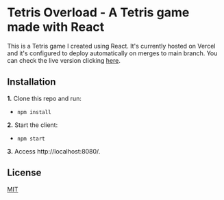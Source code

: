 # Tetris Overload - A Tetris game made with React

This is a Tetris game I created using React. It's currently hosted on Vercel and it's configured to deploy automatically on merges to main branch. You can check the live version clicking [here](https://tetris-overload.vercel.app/).

## Installation

**1.** Clone this repo and run:
  - `npm install`

**2.** Start the client:
  - `npm start`

**3.** Access http://localhost:8080/.

## License
[MIT](https://github.com/lucasfrsi/tetris-overload/blob/main/LICENSE)
